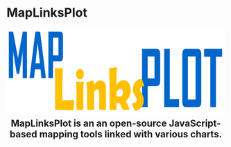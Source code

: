 # MapLinksPlot

<p align="center">
<img height=200 src="images/logo.PNG" alt="geosnap"/>
</p>

<h2 align="center" style="margin-top:-10px">MapLinksPlot is an an open-source JavaScript-based mapping tools linked with various charts.</h2> 


